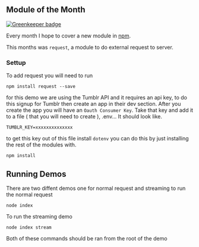 ## Module of the Month

[![Greenkeeper badge](https://badges.greenkeeper.io/jcblw/motm-request.svg)](https://greenkeeper.io/)

Every month I hope to cover a new module in [npm](http://npmjs.org).

This months was `request`, a module to do external request to server.

### Settup

To add request you will need to run

```
npm install request --save
```

for this demo we are using the Tumblr API and it requires an api key, to do this signup for Tumblr then create an app in their dev section. After you create the app you will have an `Oauth Consumer Key`. Take that key and add it to a file ( that you will need to create ), .env... It should look like.

```
TUMBLR_KEY=xxxxxxxxxxxxxx
``` 
to get this key out of this file install `dotenv` you can do this by just installing the rest of the modules with.

```
npm install
```

## Running Demos

There are two diffent demos one for normal request and streaming to run the normal request

```
node index
```

To run the streaming demo

```
node index stream
```

Both of these commands should be ran from the root of the demo

